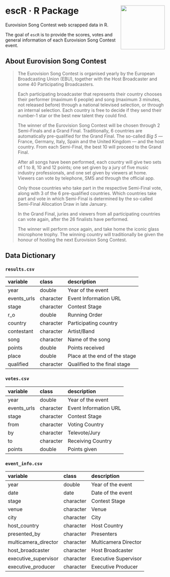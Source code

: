 # escR · R Package <a><img src='img/escR_hex.png' align="right" height="139" /></a>

Eurovision Song Contest web scrapped data in R.

The goal of `escR` is to provide the scores, votes and general information of each Eurovision Song Contest event.

## About Eurovision Song Contest

> The Eurovision Song Contest is organised yearly by the European Broadcasting Union (EBU), together with the Host Broadcaster and some 40 Participating Broadcasters. 
> 
> Each participating broadcaster that represents their country chooses their performer (maximum 6 people) and song (maximum 3 minutes, not released before) through a national televised selection, or through an internal selection. Each country is free to decide if they send their number-1 star or the best new talent they could find.
> 
> The winner of the Eurovision Song Contest will be chosen through 2 Semi-Finals and a Grand Final. Traditionally, 6 countries are automatically pre-qualified for the Grand Final. The so-called *Big 5* — France, Germany, Italy, Spain and the United Kingdom — and the host country. From each Semi-Final, the best 10 will proceed to the Grand Final.
> 
> After all songs have been performed, each country will give two sets of 1 to 8, 10 and 12 points; one set given by a jury of five music industry professionals, and one set given by viewers at home. Viewers can vote by telephone, SMS and through the official app.
> 
> Only those countries who take part in the respective Semi-Final vote, along with 3 of the 6 pre-qualified countries. Which countries take part and vote in which Semi-Final is determined by the so-called Semi-Final Allocation Draw in late January.
> 
> In the Grand Final, juries and viewers from all participating countries can vote again, after the 26 finalists have performed.
> 
> The winner will perform once again, and take home the iconic glass microphone trophy. The winning country will traditionally be given the honour of hosting the next Eurovision Song Contest.

## Data Dictionary

### `results.csv`

|variable          |class     |description |
|:-----------------|:---------|:-----------|
|year                 |double     | Year of the event |
|events_urls          |character  | Event Information URL |
|stage                |character  | Contest Stage |
|r_o                  |double     | Running Order |
|country              |character  | Participating country |
|contestant           |character  | Artist/Band |
|song                 |character  | Name of the song |
|points               |double     | Points received |
|place                |double     | Place at the end of the stage |
|qualified            |character  | Qualified to the final stage |


### `votes.csv`

|variable          |class     |description |
|:-----------------|:---------|:-----------|
|year                 |double     | Year of the event |
|events_urls          |character  | Event Information URL |
|stage                |character  | Contest Stage |
|from                 |character  | Voting Country |
|by                   |character  | Televote/Jury |
|to                   |character  | Receiving Country |
|points               |double     | Points given |

### `event_info.csv`

|variable          |class     |description |
|:-----------------|:---------|:-----------|
|year                 |double     | Year of the event |
|date                 |date       | Date of the event |
|stage                |character  | Contest Stage |
|venue                |character  | Venue |
|city                 |character  | City |
|host_country         |character  | Host Country |
|presented_by         |character  | Presenters |
|multicamera_director |character  | Multicamera Director |
|host_broadcaster     |character  | Host Broadcaster |
|executive_supervisor |character  | Executive Supervisor |
|executive_producer   |character  | Executive Producer |
